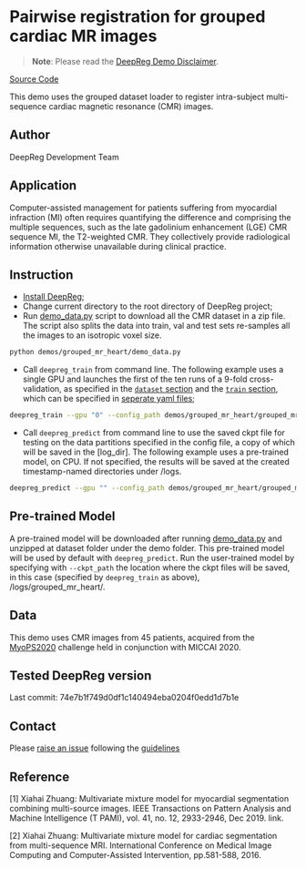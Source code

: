 # Pairwise registration for grouped cardiac MR images

> **Note**: Please read the
> [DeepReg Demo Disclaimer](introduction.html#demo-disclaimer).

[Source Code](https://github.com/DeepRegNet/DeepReg/tree/main/demos/grouped_mr_heart)

This demo uses the grouped dataset loader to register intra-subject multi-sequence
cardiac magnetic resonance (CMR) images.

## Author

DeepReg Development Team

## Application

Computer-assisted management for patients suffering from myocardial infraction (MI)
often requires quantifying the difference and comprising the multiple sequences, such as
the late gadolinium enhancement (LGE) CMR sequence MI, the T2-weighted CMR. They
collectively provide radiological information otherwise unavailable during clinical
practice.

## Instruction

- [Install DeepReg](https://deepregnet.github.io/DeepReg/#/quick_start?id=install-the-package);
- Change current directory to the root directory of DeepReg project;
- Run [demo_data.py](./demo_data.py) script to download all the CMR dataset in a zip
  file. The script also splits the data into train, val and test sets re-samples all the
  images to an isotropic voxel size.

```bash
python demos/grouped_mr_heart/demo_data.py
```

- Call `deepreg_train` from command line. The following example uses a single GPU and
  launches the first of the ten runs of a 9-fold cross-validation, as specified in the
  [`dataset` section](./grouped_mr_heart_dataset0.yaml) and the
  [`train` section](./grouped_mr_heart_train.yaml), which can be specified in
  [seperate yaml files](https://deepregnet.github.io/DeepReg/#/tutorial_experiment?id=cross-validation);

```bash
deepreg_train --gpu "0" --config_path demos/grouped_mr_heart/grouped_mr_heart.yaml --log_dir grouped_mr_heart
```

- Call `deepreg_predict` from command line to use the saved ckpt file for testing on the
  data partitions specified in the config file, a copy of which will be saved in the
  [log_dir]. The following example uses a pre-trained model, on CPU. If not specified,
  the results will be saved at the created timestamp-named directories under /logs.

```bash
deepreg_predict --gpu "" --config_path demos/grouped_mr_heart/grouped_mr_heart.yaml --ckpt_path demos/grouped_mr_heart/dataset/pre-trained/weights-epoch500.ckpt --save_png --mode test
```

## Pre-trained Model

A pre-trained model will be downloaded after running [demo_data.py](./demo_data.py) and
unzipped at dataset folder under the demo folder. This pre-trained model will be used by
default with `deepreg_predict`. Run the user-trained model by specifying with
`--ckpt_path` the location where the ckpt files will be saved, in this case (specified
by `deepreg_train` as above), /logs/grouped_mr_heart/.

## Data

This demo uses CMR images from 45 patients, acquired from the
[MyoPS2020](http://www.sdspeople.fudan.edu.cn/zhuangxiahai/0/MyoPS20/) challenge held in
conjunction with MICCAI 2020.

## Tested DeepReg version

Last commit: 74e7b1f749d0df1c140494eba0204f0edd1d7b1e

## Contact

Please [raise an issue](https://github.com/DeepRegNet/DeepReg/issues/new) following the
[guidelines](https://deepreg.readthedocs.io/en/latest/contributing/guide.html)

## Reference

[1] Xiahai Zhuang: Multivariate mixture model for myocardial segmentation combining
multi-source images. IEEE Transactions on Pattern Analysis and Machine Intelligence (T
PAMI), vol. 41, no. 12, 2933-2946, Dec 2019. link.

[2] Xiahai Zhuang: Multivariate mixture model for cardiac segmentation from
multi-sequence MRI. International Conference on Medical Image Computing and
Computer-Assisted Intervention, pp.581-588, 2016.
